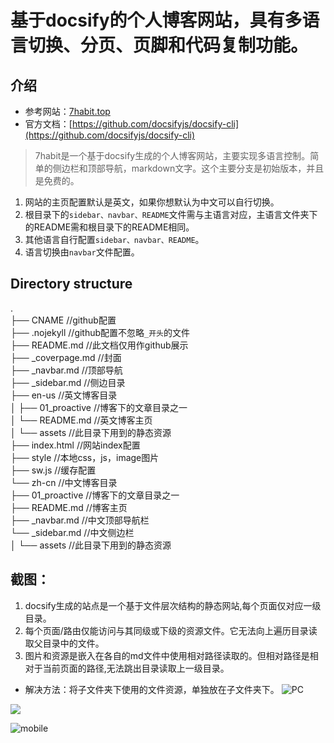 # 基于docsify的个人博客网站，具有多语言切换、分页、页脚和代码复制功能。
## 介绍
- 参考网站：[7habit.top](https://7habit.top)
- 官方文档：[https://github.com/docsifyjs/docsify-cli](https://github.com/docsifyjs/docsify-cli)

>7habit是一个基于docsify生成的个人博客网站，主要实现多语言控制。简单的侧边栏和顶部导航，markdown文字。这个主要分支是初始版本，并且是免费的。
  1. 网站的主页配置默认是英文，如果你想默认为中文可以自行切换。
  2. 根目录下的`sidebar、navbar、README`文件需与主语言对应，主语言文件夹下的README需和根目录下的README相同。
  3. 其他语言自行配置`sidebar、navbar、README`。
  4. 语言切换由`navbar`文件配置。

## Directory structure
.  
├── CNAME                     //github配置  
├── .nojekyll                     //github配置不忽略`_开头`的文件  
├── README.md                 //此文档仅用作github展示  
├── _coverpage.md             //封面  
├── _navbar.md                //顶部导航  
├── _sidebar.md               //侧边目录  
├── en-us                     //英文博客目录  
│   ├── 01_proactive            //博客下的文章目录之一  
│   └── README.md               //英文博客主页  
│   └── assets               //此目录下用到的静态资源  
├── index.html                //网站index配置  
├── style                     //本地css，js，image图片  
├── sw.js                     //缓存配置  
└── zh-cn                     //中文博客目录  
    ├── 01_proactive            //博客下的文章目录之一  
    ├── README.md               //博客主页  
    ├── _navbar.md              //中文顶部导航栏  
    └── _sidebar.md             //中文侧边栏  
    │   └── assets               //此目录下用到的静态资源  



## 截图：
1. docsify生成的站点是一个基于文件层次结构的静态网站,每个页面仅对应一级目录。
2. 每个页面/路由仅能访问与其同级或下级的资源文件。它无法向上遍历目录读取父目录中的文件。
3. 图片和资源是嵌入在各自的md文件中使用相对路径读取的。但相对路径是相对于当前页面的路径,无法跳出目录读取上一级目录。
- 解决方法：将子文件夹下使用的文件资源，单独放在子文件夹下。
![PC](/assets/PC-index.png)

![](/assets/PC-blog.png)

![mobile](/assets/mobile-index-2.png)